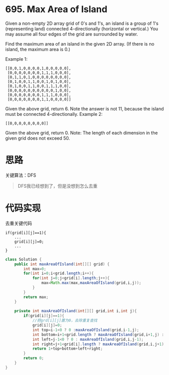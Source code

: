 ﻿# 695. Max Area of Island

Given a non-empty 2D array grid of 0's and 1's, an island is a group of 1's (representing land) connected 4-directionally (horizontal or vertical.) You may assume all four edges of the grid are surrounded by water.

Find the maximum area of an island in the given 2D array. (If there is no island, the maximum area is 0.)

Example 1:

```
[[0,0,1,0,0,0,0,1,0,0,0,0,0],
 [0,0,0,0,0,0,0,1,1,1,0,0,0],
 [0,1,1,0,1,0,0,0,0,0,0,0,0],
 [0,1,0,0,1,1,0,0,1,0,1,0,0],
 [0,1,0,0,1,1,0,0,1,1,1,0,0],
 [0,0,0,0,0,0,0,0,0,0,1,0,0],
 [0,0,0,0,0,0,0,1,1,1,0,0,0],
 [0,0,0,0,0,0,0,1,1,0,0,0,0]]
```

Given the above grid, return 6. Note the answer is not 11, because the island must be connected 4-directionally.
Example 2:

```
[[0,0,0,0,0,0,0,0]]
```

Given the above grid, return 0.
Note: The length of each dimension in the given grid does not exceed 50.

# 思路

关键算法：DFS

>DFS我已经想到了，但是没想到怎么去重

# 代码实现

去重关键代码

```
if(grid[i][j]==1){
    ...
    grid[i][j]=0;
    ...
}
```

```java
class Solution {
    public int maxAreaOfIsland(int[][] grid) {
        int max=0;
        for(int i=0;i<grid.length;i++){
            for(int j=0;j<grid[i].length;j++){
                max=Math.max(max,maxAreaOfIsland(grid,i,j));
            }
        }
        return max;
    }
    
    private int maxAreaOfIsland(int[][] grid,int i,int j){
        if(grid[i][j]==1){
            //把grd[i][j]置为0，去除重复查找
            grid[i][j]=0;
            int top=i-1<0 ? 0 :maxAreaOfIsland(grid,i-1,j);
            int bottom=i+1<grid.length ? maxAreaOfIsland(grid,i+1,j) : 0;
            int left=j-1<0 ? 0 : maxAreaOfIsland(grid,i,j-1);
            int right=j+1<grid[i].length ? maxAreaOfIsland(grid,i,j+1) : 0;
            return 1+top+bottom+left+right;
        }
        return 0;
    }
}
```